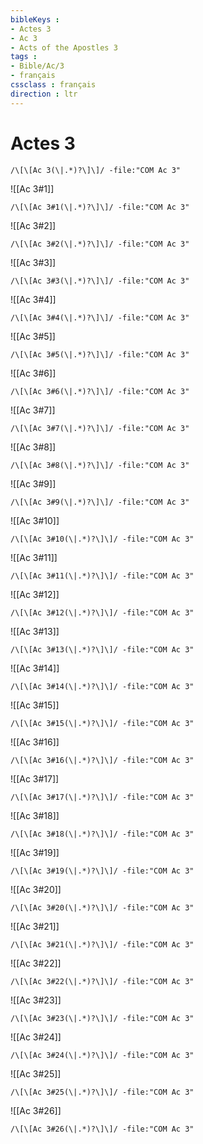 ```yaml
---
bibleKeys : 
- Actes 3
- Ac 3
- Acts of the Apostles 3
tags : 
- Bible/Ac/3
- français
cssclass : français
direction : ltr
---
```


# Actes 3

```query
/\[\[Ac 3(\|.*)?\]\]/ -file:"COM Ac 3"
```



![[Ac 3#1]]

```query
/\[\[Ac 3#1(\|.*)?\]\]/ -file:"COM Ac 3"
```

![[Ac 3#2]]

```query
/\[\[Ac 3#2(\|.*)?\]\]/ -file:"COM Ac 3"
```

![[Ac 3#3]]

```query
/\[\[Ac 3#3(\|.*)?\]\]/ -file:"COM Ac 3"
```

![[Ac 3#4]]

```query
/\[\[Ac 3#4(\|.*)?\]\]/ -file:"COM Ac 3"
```

![[Ac 3#5]]

```query
/\[\[Ac 3#5(\|.*)?\]\]/ -file:"COM Ac 3"
```

![[Ac 3#6]]

```query
/\[\[Ac 3#6(\|.*)?\]\]/ -file:"COM Ac 3"
```

![[Ac 3#7]]

```query
/\[\[Ac 3#7(\|.*)?\]\]/ -file:"COM Ac 3"
```

![[Ac 3#8]]

```query
/\[\[Ac 3#8(\|.*)?\]\]/ -file:"COM Ac 3"
```

![[Ac 3#9]]

```query
/\[\[Ac 3#9(\|.*)?\]\]/ -file:"COM Ac 3"
```

![[Ac 3#10]]

```query
/\[\[Ac 3#10(\|.*)?\]\]/ -file:"COM Ac 3"
```

![[Ac 3#11]]

```query
/\[\[Ac 3#11(\|.*)?\]\]/ -file:"COM Ac 3"
```

![[Ac 3#12]]

```query
/\[\[Ac 3#12(\|.*)?\]\]/ -file:"COM Ac 3"
```

![[Ac 3#13]]

```query
/\[\[Ac 3#13(\|.*)?\]\]/ -file:"COM Ac 3"
```

![[Ac 3#14]]

```query
/\[\[Ac 3#14(\|.*)?\]\]/ -file:"COM Ac 3"
```

![[Ac 3#15]]

```query
/\[\[Ac 3#15(\|.*)?\]\]/ -file:"COM Ac 3"
```

![[Ac 3#16]]

```query
/\[\[Ac 3#16(\|.*)?\]\]/ -file:"COM Ac 3"
```

![[Ac 3#17]]

```query
/\[\[Ac 3#17(\|.*)?\]\]/ -file:"COM Ac 3"
```

![[Ac 3#18]]

```query
/\[\[Ac 3#18(\|.*)?\]\]/ -file:"COM Ac 3"
```

![[Ac 3#19]]

```query
/\[\[Ac 3#19(\|.*)?\]\]/ -file:"COM Ac 3"
```

![[Ac 3#20]]

```query
/\[\[Ac 3#20(\|.*)?\]\]/ -file:"COM Ac 3"
```

![[Ac 3#21]]

```query
/\[\[Ac 3#21(\|.*)?\]\]/ -file:"COM Ac 3"
```

![[Ac 3#22]]

```query
/\[\[Ac 3#22(\|.*)?\]\]/ -file:"COM Ac 3"
```

![[Ac 3#23]]

```query
/\[\[Ac 3#23(\|.*)?\]\]/ -file:"COM Ac 3"
```

![[Ac 3#24]]

```query
/\[\[Ac 3#24(\|.*)?\]\]/ -file:"COM Ac 3"
```

![[Ac 3#25]]

```query
/\[\[Ac 3#25(\|.*)?\]\]/ -file:"COM Ac 3"
```

![[Ac 3#26]]

```query
/\[\[Ac 3#26(\|.*)?\]\]/ -file:"COM Ac 3"
```

